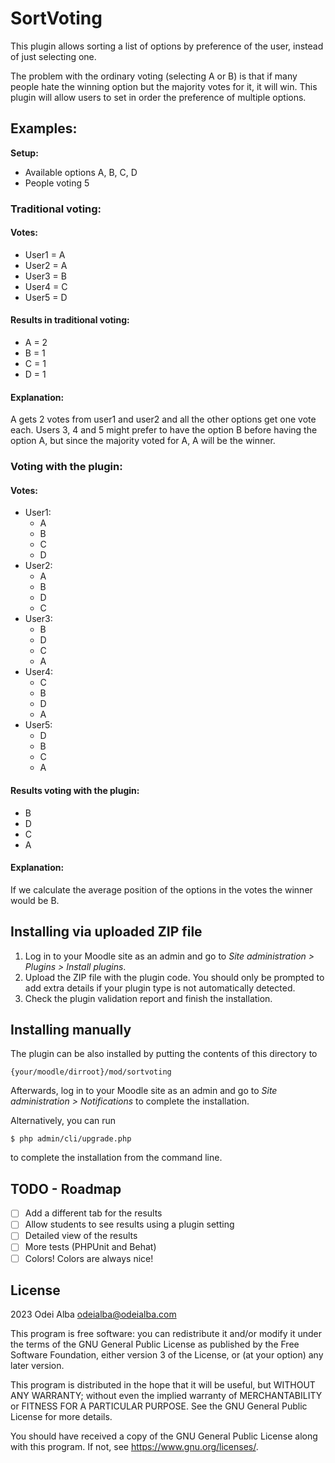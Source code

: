 # SortVoting #

This plugin allows sorting a list of options by preference of the user, instead of just selecting one.

The problem with the ordinary voting (selecting A or B) is that if many people hate the winning option but the majority votes for it, it will win. This plugin will allow users to set in order the preference of multiple options.

## Examples: ##
**Setup:**
- Available options A, B, C, D
- People voting 5

### Traditional voting: ###

#### Votes: ####

- User1 = A
- User2 = A
- User3 = B
- User4 = C
- User5 = D

#### Results in traditional voting: ####

- A = 2
- B = 1
- C = 1
- D = 1

#### Explanation: ####

A gets 2 votes from user1 and user2 and all the other options get one vote each. Users 3, 4 and 5 might prefer to have the option B before having the option A, but since the majority voted for A, A will be the winner.

### Voting with the plugin: ###

#### Votes: ####

- User1:
    - A
    - B
    - C
    - D
- User2:
    - A
    - B
    - D
    - C
- User3:
    - B
    - D
    - C
    - A
- User4:
    - C
    - B
    - D
    - A
- User5:
    - D
    - B
    - C
    - A

#### Results voting with the plugin: ####

- B
- D
- C
- A

#### Explanation: ####

If we calculate the average position of the options in the votes the winner would be B.



## Installing via uploaded ZIP file ##

1. Log in to your Moodle site as an admin and go to _Site administration >
   Plugins > Install plugins_.
2. Upload the ZIP file with the plugin code. You should only be prompted to add
   extra details if your plugin type is not automatically detected.
3. Check the plugin validation report and finish the installation.

## Installing manually ##

The plugin can be also installed by putting the contents of this directory to

    {your/moodle/dirroot}/mod/sortvoting

Afterwards, log in to your Moodle site as an admin and go to _Site administration >
Notifications_ to complete the installation.

Alternatively, you can run

    $ php admin/cli/upgrade.php

to complete the installation from the command line.

## TODO - Roadmap ##

- [ ] Add a different tab for the results
- [ ] Allow students to see results using a plugin setting
- [ ] Detailed view of the results
- [ ] More tests (PHPUnit and Behat)
- [ ] Colors! Colors are always nice!

## License ##

2023 Odei Alba <odeialba@odeialba.com>

This program is free software: you can redistribute it and/or modify it under
the terms of the GNU General Public License as published by the Free Software
Foundation, either version 3 of the License, or (at your option) any later
version.

This program is distributed in the hope that it will be useful, but WITHOUT ANY
WARRANTY; without even the implied warranty of MERCHANTABILITY or FITNESS FOR A
PARTICULAR PURPOSE.  See the GNU General Public License for more details.

You should have received a copy of the GNU General Public License along with
this program.  If not, see <https://www.gnu.org/licenses/>.
